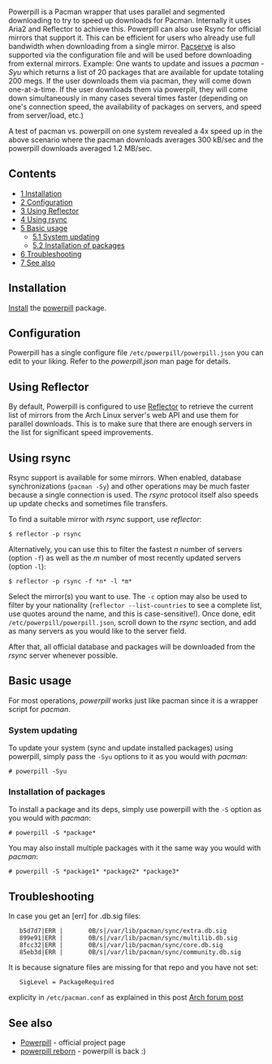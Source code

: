 Powerpill is a Pacman wrapper that uses parallel and segmented downloading to try to speed up downloads for Pacman. Internally it uses Aria2 and Reflector to achieve this. Powerpill can also use Rsync for official mirrors that support it. This can be efficient for users who already use full bandwidth when downloading from a single mirror. [Pacserve](/index.php/Pacserve "Pacserve") is also supported via the configuration file and will be used before downloading from external mirrors. Example: One wants to update and issues a *pacman -Syu* which returns a list of 20 packages that are available for update totaling 200 megs. If the user downloads them via pacman, they will come down one-at-a-time. If the user downloads them via powerpill, they will come down simultaneously in many cases several times faster (depending on one's connection speed, the availability of packages on servers, and speed from server/load, etc.)

A test of pacman vs. powerpill on one system revealed a 4x speed up in the above scenario where the pacman downloads averages 300 kB/sec and the powerpill downloads averaged 1.2 MB/sec.

## Contents

*   [1 Installation](#Installation)
*   [2 Configuration](#Configuration)
*   [3 Using Reflector](#Using_Reflector)
*   [4 Using rsync](#Using_rsync)
*   [5 Basic usage](#Basic_usage)
    *   [5.1 System updating](#System_updating)
    *   [5.2 Installation of packages](#Installation_of_packages)
*   [6 Troubleshooting](#Troubleshooting)
*   [7 See also](#See_also)

## Installation

[Install](/index.php/Install "Install") the [powerpill](https://aur.archlinux.org/packages/powerpill/) package.

## Configuration

Powerpill has a single configure file `/etc/powerpill/powerpill.json` you can edit to your liking. Refer to the *powerpill.json* man page for details.

## Using Reflector

By default, Powerpill is configured to use [Reflector](/index.php/Reflector "Reflector") to retrieve the current list of mirrors from the Arch Linux server's web API and use them for parallel downloads. This is to make sure that there are enough servers in the list for significant speed improvements.

## Using rsync

Rsync support is available for some mirrors. When enabled, database synchronizations (`pacman -Sy`) and other operations may be much faster because a single connection is used. The *rsync* protocol itself also speeds up update checks and sometimes file transfers.

To find a suitable mirror with *rsync* support, use *reflector*:

```
$ reflector -p rsync

```

Alternatively, you can use this to filter the fastest *n* number of servers (option `-f`) as well as the *m* number of most recently updated servers (option `-l`):

```
$ reflector -p rsync -f *n* -l *m*

```

Select the mirror(s) you want to use. The `-c` option may also be used to filter by your nationality (`reflector --list-countries` to see a complete list, use quotes around the name, and this is case-sensitive!). Once done, edit `/etc/powerpill/powerpill.json`, scroll down to the *rsync* section, and add as many servers as you would like to the server field.

After that, all official database and packages will be downloaded from the *rsync* server whenever possible.

## Basic usage

For most operations, *powerpill* works just like pacman since it is a wrapper script for *pacman*.

### System updating

To update your system (sync and update installed packages) using powerpill, simply pass the `-Syu` options to it as you would with *pacman*:

```
# powerpill -Syu

```

### Installation of packages

To install a package and its deps, simply use powerpill with the `-S` option as you would with *pacman*:

```
# powerpill -S *package*

```

You may also install multiple packages with it the same way you would with *pacman*:

```
# powerpill -S *package1* *package2* *package3*

```

## Troubleshooting

In case you get an [err] for <repo>.db.sig files:

```
   b5d7d7|ERR |       0B/s|/var/lib/pacman/sync/extra.db.sig
   899e91|ERR |       0B/s|/var/lib/pacman/sync/multilib.db.sig
   8fcc32|ERR |       0B/s|/var/lib/pacman/sync/core.db.sig
   85eb3d|ERR |       0B/s|/var/lib/pacman/sync/community.db.sig

```

It is because signature files are missing for that repo and you have not set:

```
   SigLevel = PackageRequired

```

explicity in `/etc/pacman.conf` as explained in this post [Arch forum post](https://bbs.archlinux.org/viewtopic.php?pid=1254940#p1254940)

## See also

*   [Powerpill](http://xyne.archlinux.ca/projects/powerpill/) - official project page
*   [powerpill reborn](https://bbs.archlinux.org/viewtopic.php?id=153818) - powerpill is back :)